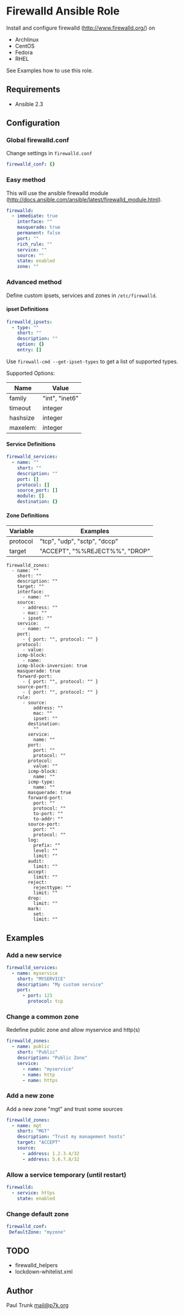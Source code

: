 # Firewalld Ansible Role

Install and configure firewalld (http://www.firewalld.org/) on

* Archlinux
* CentOS
* Fedora
* RHEL

See Examples how to use this role.

## Requirements

* Ansible 2.3

## Configuration

### Global firewalld.conf

Change settings in `firewalld.conf`

```yaml
firewalld_conf: {}
```

### Easy method

This will use the ansible firewalld module (http://docs.ansible.com/ansible/latest/firewalld_module.html).

```yaml
firewalld:
  - immediate: true
    interface: ""
    masquerade: true
    permanent: false
    port: ""
    rich_rule: ""
    service: ""
    source: ""
    state: enabled
    zone: ""
```

### Advanced method

Define custom ipsets, services and zones in `/etc/firewalld`.

#### ipset Definitions

```yaml
firewalld_ipsets:
  - type: ""
    short: ""
    description: ""
    option: {}
    entry: []
```

Use `firewall-cmd --get-ipset-types` to get a list of supported types.

Supported Options:

Name | Value
-----|------
family | "int", "inet6"
timeout | integer
hashsize | integer
maxelem: | integer

#### Service Definitions

```yaml
firewalld_services:
  - name: ""
    short: ""
    description: ""
    port: []
    protocol: []
    source_port: []
    module: []
    destination: {}
```

#### Zone Definitions

Variable | Examples
---------|---------
protocol | "tcp", "udp", "sctp", "dccp"
target   | "ACCEPT", "%%REJECT%%", "DROP"

```
firewalld_zones:
  - name: ""
    short: ""
    description: ""
    target: ""
    interface:
      - name: ""
    source:
      - address: ""
      - mac: ""
      - ipset: ""
    service:
      - name: ""
    port:
      - { port: "", protocol: "" }
    protocol:
      - value:
    icmp-block:
      - name:
    icmp-block-inversion: true
    masquerade: true
    forward-port:
      - { port: "", protocol: "" }
    source-port:
      - { port: "", protocol: "" }
    rule:
      - source:
          address: ""
          mac: ""
          ipset: ""
        destination:
          ""
        service:
          name: ""
        port:
          port: ""
          protocol: ""
        protocol:
          value: ""
        icmp-block:
          name: ""
        icmp-type:
          name: ""
        masquerade: true
        forward-port:
          port: ""
          protocol: ""
          to-port: ""
          to-addr: ""
        source-port:
          port: ""
          protocol: ""
        log:
          prefix: ""
          level: ""
          limit: ""
        audit:
          limit: ""
        accept:
          limit: ""
        reject:
          rejecttype: ""
          limit: ""
        drop:
          limit: ""
        mark:
          set:
          limit: ""
```

## Examples

### Add a new service

```yaml
firewalld_services:
  - name: myservice
    short: "MYSERVICE"
    description: "My custom service"
    port:
      - port: 123
        protocol: tcp
```

### Change a common zone

Redefine public zone and allow myservice and http(s)

```yaml
firewalld_zones:
  - name: public
    short: "Public"
    description: "Public Zone"
    service:
      - name: "myservice"
      - name: http
      - name: https
```

### Add a new zone

Add a new zone "mgt" and trust some sources

```yaml
firewalld_zones:
  - name: mgt
    short: "MGT"
    description: "Trust my management hosts"
    target: "ACCEPT"
    source:
      - address: 1.2.3.4/32
      - address: 5.6.7.8/32
```

### Allow a service temporary (until restart)

```yaml
firewalld:
  - service: https
    state: enabled
```

### Change default zone

```yaml
firewalld_conf:
 DefaultZone: "myzone"
```

## TODO

* firewalld_helpers
* lockdown-whitelist.xml

## Author

Paul Trunk <mail@p7k.org>
